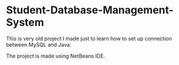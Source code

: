 # Student-Database-Management-System
This is very old project I made just to learn how to set up connection between MySQL and Java.

The project is made using NetBeans IDE.
